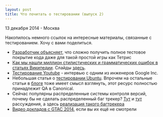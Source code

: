 ```yaml
---
layout: post
title: Что почитать о тестировании (выпуск 2)
---
```


<p class="meta">13 декабря 2014 - Москва</p>

Накопилось немного ссылок на интересные материалы, связанные с тестированием.
Хочу с вами поделиться.

- [Разработчик объясняет](http://blog.jwhitham.org/2014/10/its-hard-to-test-software-even-simple.html),
что сложно получить полное тестовое покрытие кода даже для такой простой игры как Тетрис
- [Как мы нашли миллион стилистических и грамматических ошибок в статьях Википедии](http://ftp.heanet.ie/mirrors/fosdem-video/2014/Janson/Saturday/How_we_found_a_million_style_and_grammar_errors_in_the_English_Wikipedia.webm). Слайды [здесь](http://www.danielnaber.de/publications/fosdem2014.pdf). <!-- http://www.youtube.com/watch?v=2xmPwefktXI -->
- [Тестирование Youtube](http://itknowledgeexchange.techtarget.com/IT-watch-blog/youtube-engineer-apple-chow-reveals-his-testing-secrets/) - интервью с одним из инженеров Google Inc.
- Небольшая статья о [тестировании Ubuntu](http://www.theorangenotebook.com/2014/03/a-simple-look-at-testing-within-ubuntu.html). Впрочем на остальные статьи в [блоге](http://www.theorangenotebook.com) тоже имеет смысл взглянуть,
этот ресурс полностью принадлежит QA в Canonical.
- Сейчас популярны распределенные системы контроля версий, почему бы не сделать
распределенный баг трекер? [Тут](http://sny.no/2014/04/dbts) и [тут](http://blog.printf.net/articles/2008/03/29/bugs-everywhere/) рассуждения, а здесь [реализация такого багтрекера](http://www.bugseverywhere.org/)
- [Видео докладов с GTAC 2014](https://www.youtube.com/playlist?list=PLSIUOFhnxEiDFckNDSjKWqOCtd8ksJrh4), если вы их ещё не смотрели
